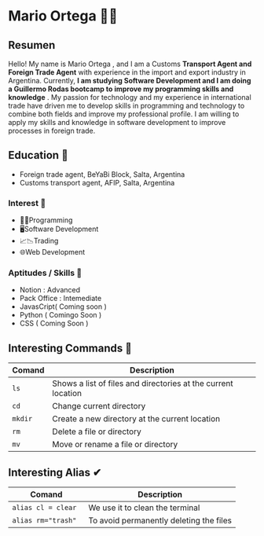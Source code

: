 # Mario Ortega 👋🏽
## Resumen 
Hello! My name is Mario Ortega , and I am a Customs **Transport Agent and Foreign Trade Agent** with experience in the import and export industry in Argentina. Currently, **I am studying Software Development and I am doing a Guillermo Rodas bootcamp to improve my programming skills and knowledge** . My passion for technology and my experience in international trade have driven me to develop skills in programming and technology to combine both fields and improve my professional profile. I am willing to apply my skills and knowledge in software development to improve processes in foreign trade. 

## Education 🧠
- Foreign trade agent, BeYaBi Block, Salta, Argentina
- Customs transport agent, AFIP, Salta, Argentina

### Interest 🏁
- 👨‍💻Programming
- 🖥Software Development
- 📈📉Trading
- 🌐Web Development

### Aptitudes / Skills 🎯
- Notion : Advanced
- Pack Office : Intemediate 
- JavasCript( Coming soon )
- Python ( Comingo Soon )
- CSS ( Coming Soon ) 

## Interesting Commands 🤯
| Comand | Description |
| ------- | ----------- |
| `ls` | Shows a list of files and directories at the current location |
| `cd` | Change current directory |
| `mkdir` | Create a new directory at the current location |
| `rm` | Delete a file or directory |
| `mv` | Move or rename a file or directory |

## Interesting Alias ✔
| Comand | Description |
| ------- | ----------- | 
| `alias cl = clear ` | We use it to clean the terminal |
| `alias rm="trash" ` | To avoid permanently deleting the files |
